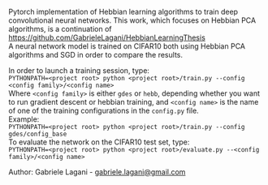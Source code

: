 Pytorch implementation of Hebbian learning algorithms to train
deep convolutional neural networks. This work, which focuses on 
Hebbian PCA algorithms, is a continuation of 
https://github.com/GabrieleLagani/HebbianLearningThesis  
A neural network model is trained on CIFAR10 both using Hebbian PCA 
algorithms and SGD in order to compare the results.

In order to launch a training session, type:  
`PYTHONPATH=<project root> python <project root>/train.py --config <config family>/<config name>`  
Where `<config family>` is either `gdes` or `hebb`, depending whether 
you want to run gradient descent or hebbian training, and 
`<config name>` is the name of one of the training configurations in 
the `config.py` file.  
Example:  
`PYTHONPATH=<project root> python <project root>/train.py --config gdes/config_base`  
To evaluate the network on the CIFAR10 test set, type:  
`PYTHONPATH=<project root> python <project root>/evaluate.py --<config family>/<config name>`


Author: Gabriele Lagani - gabriele.lagani@gmail.com

